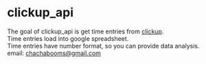 # clickup_api

The goal of clickup_api is get time entries from [clickup](https://clickup.com/).  
Time entries load into google spreadsheet.  
Time entries have number format, so you can provide data analysis.  
email: chachabooms@gmail.com  

